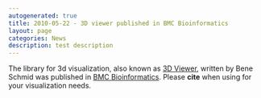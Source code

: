 ```yaml
---
autogenerated: true
title: 2010-05-22 - 3D viewer published in BMC Bioinformatics
layout: page
categories: News
description: test description
---
```


The library for 3d visualization, also known as [3D Viewer](/plugins/3d-viewer), written by Bene Schmid was published in [BMC Bioinformatics](http://www.biomedcentral.com/1471-2105/11/274/abstract). Please <b>cite</b> when using for your visualization needs.


